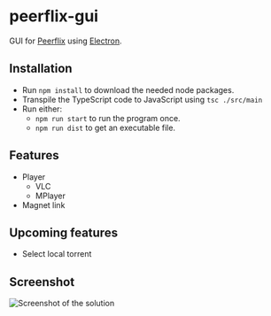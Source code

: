 # peerflix-gui
GUI for [Peerflix](https://github.com/mafintosh/peerflix) using [Electron](https://github.com/electron/electron).

## Installation
* Run `npm install` to download the needed node packages.
* Transpile the TypeScript code to JavaScript using `tsc ./src/main`
* Run either:
  * `npm run start` to run the program once.
  * `npm run dist` to get an executable file.

## Features
* Player
  * VLC
  * MPlayer
* Magnet link

## Upcoming features
* Select local torrent

## Screenshot
![Screenshot of the solution][screenshot]

[screenshot]: https://i.gyazo.com/753951cab9a1d6fd51dc13339ff5693b.png "Screenshot of the solution"